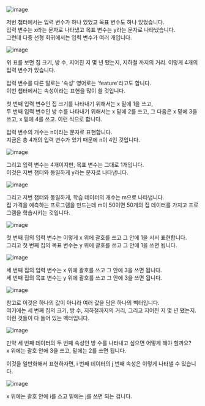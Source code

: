 
![image](https://user-images.githubusercontent.com/64893709/122896797-67781980-d384-11eb-97ed-9b716beb1aeb.png)

저번 챕터에서는 입력 변수가 하나 있었고 목표 변수도 하나 있었습니다.   
입력 변수는 x라는 문자로 나타냈고 목표 변수는 y라는 문자로 나타냈습니다.   
그런데 다중 선형 회귀에서는 입력 변수가 여러 개입니다.

![image](https://user-images.githubusercontent.com/64893709/122896996-91314080-d384-11eb-8c9d-6ff5f20fedbc.png)

위 표를 보면 집 크기, 방 수, 지어진 지 몇 년 됐는지, 지하철 까지의 거리. 이렇게 4개의 입력 변수가 있습니다.

입력 변수를 다른 말로는 '속성' 영어로는 'feature'라고도 합니다.   
이번 챕터에서는 속성이라는 표현을 많이 쓸 것입니다.

첫 번째 입력 변수인 집 크기를 나타내기 위해서는 x 밑에 1을 쓰고,   
두 번째 입력 변수인 방 수를 나타내기 위해서는 x 밑에 2를 쓰고,
그 다음은 x 밑에 3을 쓰고, x 밑에 4를 쓰고. 이런 식으로 합니다.

입력 변수의 개수는 n이라는 문자로 표현합니다.   
지금은 총 4개의 입력 변수가 있기 때문에 n이 4인 것입니다.

![image](https://user-images.githubusercontent.com/64893709/122897086-a1e1b680-d384-11eb-9fb1-a5e961176b69.png)

그리고 입력 변수는 4개이지만, 목표 변수는 그대로 1개입니다.   
이것은 저번 챕터와 동일하게 y라는 문자로 나타냅니다.

![image](https://user-images.githubusercontent.com/64893709/122897130-ac9c4b80-d384-11eb-8edd-afd37e1977c1.png)

그리고 저번 챕터와 동일하게, 학습 데이터의 개수는 m으로 나타냅니다.   
집 가격을 예측하는 프로그램을 만드는데 m이 50이면 50개의 집 데이터를 가지고 프로그램을 학습시키는 것입니다.

![image](https://user-images.githubusercontent.com/64893709/122897199-bb82fe00-d384-11eb-9676-38b91483705f.png)

첫 번째 집의 입력 변수는 이렇게 x 위에 괄호를 쓰고 그 안에 1을 서서 표현합니다.   
그리고 첫 번째 집의 목표 변수는 y 위에 괄호를 쓰고 그 안에 1을 쓰면 됩니다.   

![image](https://user-images.githubusercontent.com/64893709/122897257-ca69b080-d384-11eb-928f-2ae70f5c3721.png)

세 번째 집의 입력 변수는 x 위에 괄호를 쓰고 그 안에 3을 쓰면 됩니다.   
세 번째 집의 목표 변수는 y 위에 괄호를 쓰고 그 안에 3을 쓰면 됩니다.   

![image](https://user-images.githubusercontent.com/64893709/122897362-e66d5200-d384-11eb-8f10-96d3d60999a0.png)

참고로 이것은 하나의 값이 아니라 여러 값을 담은 하나의 벡터입니다.   
여기에는 세 번째 집의 크기, 방 수, 지하철까지의 거리, 그리고 지어진 지 몇 년 됐는지. 이런 것들이 다 들어 있는 벡터입니다.

![image](https://user-images.githubusercontent.com/64893709/122897450-fbe27c00-d384-11eb-96d5-7a3e3c741dbf.png)

만약 세 번째 데이터의 두 번째 속성인 방 수를 나타내고 싶으면 어떻게 해야 할까요?   
x 위에는 괄호 안에 3을 쓰고, 밑에는 2를 쓰면 됩니다.

이것을 일반화해서 표현하자면, i 번째 데이터의 j 번째 속성은 이렇게 나타낼 수 있습니다.

![image](https://user-images.githubusercontent.com/64893709/122897496-0735a780-d385-11eb-9d40-551a232dc9ba.png)

x 위에는 괄호 안에 i를 스고 밑에는 j를 쓰면 되는 겁니다.
